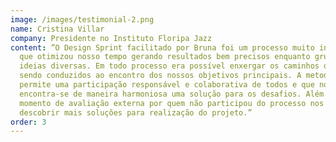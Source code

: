 ```yaml
---
image: /images/testimonial-2.png
name: Cristina Villar
company: Presidente no Instituto Floripa Jazz
content: ”O Design Sprint facilitado por Bruna foi um processo muito intenso e
  que otimizou nosso tempo gerando resultados bem precisos enquanto grupo e
  ideias diversas. Em todo processo era possível enxergar os caminhos que foram
  sendo conduzidos ao encontro dos nossos objetivos principais. A metodologia
  permite uma participação responsável e colaborativa de todos e que no final
  encontra-se de maneira harmoniosa uma solução para os desafios. Além disso um
  momento de avaliação externa por quem não participou do processo nos fez
  descobrir mais soluções para realização do projeto.”
order: 3
---
```

